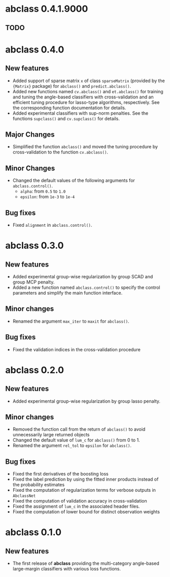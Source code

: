 # abclass 0.4.1.9000

## TODO


# abclass 0.4.0

## New features

* Added support of sparse matrix `x` of class `sparseMatrix` (provided by the
  `{Matrix}` package) for `abclass()` and `predict.abclass()`.
* Added new functions named `cv.abclass()` and `et.abclass()` for training and
  tuning the angle-based classifiers with cross-validation and an efficient
  tuning procedure for lasso-type algorithms, respectively.
  See the corresponding function documentation for details.
* Added experimental classifiers with sup-norm penalties.  See the functions
  `supclass()` and `cv.supclass()` for details.

## Major Changes

* Simplified the function `abclass()` and moved the tuning procedure by
  cross-validation to the function `cv.abclass()`.

## Minor Changes

* Changed the default values of the following arguments for
  `abclass.control()`.
  * `alpha`: from `0.5` to `1.0`
  * `epsilon`: from `1e-3` to `1e-4`

## Bug fixes

* Fixed `alignment` in `abclass.control()`.


# abclass 0.3.0

## New features

* Added experimental group-wise regularization by group SCAD and group MCP
  penalty.
* Added a new function named `abclass.control()` to specify the control
  parameters and simplify the main function interface.

## Minor changes

* Renamed the argument `max_iter` to `maxit` for `abclass()`.

## Bug fixes

* Fixed the validation indices in the cross-validation procedure


# abclass 0.2.0

## New features

* Added experimental group-wise regularization by group lasso penalty.

## Minor changes

* Removed the function call from the return of `abclass()` to avoid
  unnecessarily large returned objects
* Changed the default value of `lum_c` for `abclass()` from 0 to 1.
* Renamed the argument `rel_tol` to `epsilon` for `abclass()`.

## Bug fixes

* Fixed the first derivatives of the boosting loss
* Fixed the label prediction by using the fitted inner products instead of the
  probability estimates
* Fixed the computation of regularization terms for verbose outputs in
  `AbclassNet`
* Fixed the computation of validation accuracy in cross-validation
* Fixed the assignment of `lum_c` in the associated header files.
* Fixed the computation of lower bound for distinct observation weights


# abclass 0.1.0

## New features

* The first release of **abclass** providing the multi-category angle-based
  large-margin classifiers with various loss functions.
